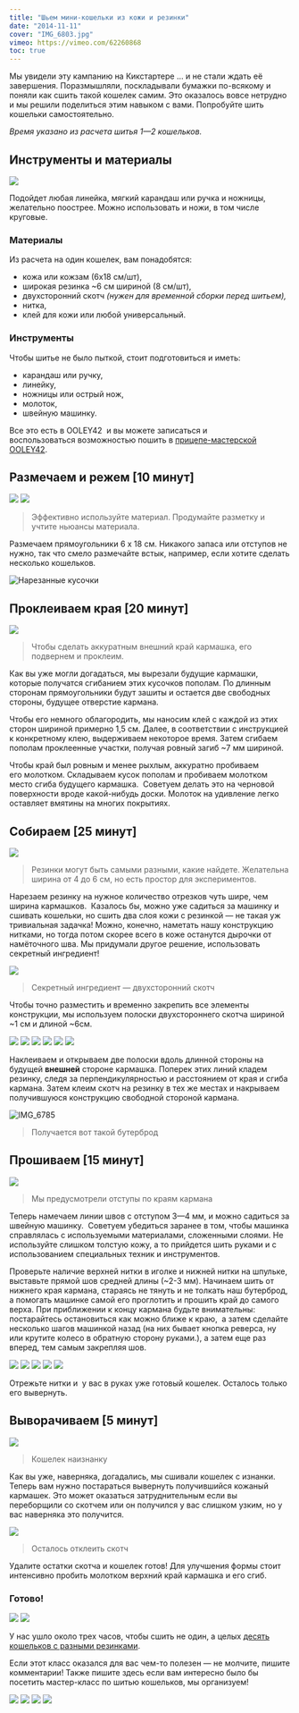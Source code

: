 ```yaml
---
title: "Шьем мини-кошельки из кожи и резинки"
date: "2014-11-11"
cover: "IMG_6803.jpg"
vimeo: https://vimeo.com/62260868
toc: true
---
```


Мы увидели эту кампанию на Кикстартере … и не стали ждать её завершения. Поразмышляли, поскладывали бумажки по-всякому и поняли как сшить такой кошелек самим. Это оказалось вовсе нетрудно и мы решили поделиться этим навыком с вами. Попробуйте шить кошельки самостоятельно.

<youtube-embed link="http://youtu.be/YadICbFV1eQ" />

_Время указано из расчета шитья 1—2 кошельков._

## Инструменты и материалы

![](./images/IMG_6770.jpg)

Подойдет любая линейка, мягкий карандаш или ручка и ножницы, желательно поострее. Можно использовать и ножи, в том числе круговые.

### Материалы

Из расчета на один кошелек, вам понадобятся:

- кожа или кожзам (6х18 см/шт),
- широкая резинка ~6 см шириной (8 см/шт),
- двухсторонний скотч _(нужен для временной сборки перед шитьем),_
- нитка,
- клей для кожи или любой универсальный.

### Инструменты

Чтобы шитье не было пыткой, стоит подготовиться и иметь:

- карандаш или ручку,
- линейку,
- ножницы или острый нож,
- молоток,
- швейную машинку.

Все это есть в OOLEY42  и вы можете записаться и воспользоваться возможностью пошить в [прицепе-мастерской OOLEY42](/practice/ooley42/ "Прицеп OOLEY42").

## Размечаем и режем [10 минут]

![](./images/IMG_6771.jpg)
![](./images/IMG_6772.jpg)

> Эффективно используйте материал. Продумайте разметку и учтите ньюансы материала.

Размечаем прямоугольники 6 х 18 см. Никакого запаса или отступов не нужно, так что смело размечайте встык, например, если хотите сделать несколько кошельков.

![Нарезанные кусочки](./images/IMG_6773.jpg)

## Проклеиваем края [20 минут]

![](./images/IMG_6774.jpg)

> Чтобы сделать аккуратным внешний край кармашка, его подвернем и проклеим.

Как вы уже могли догадаться, мы вырезали будущие кармашки, которые получатся сгибанием этих кусочков пополам. По длинным сторонам прямоугольники будут зашиты и остается две свободных стороны, будущее отверстие кармана.

Чтобы его немного облагородить, мы наносим клей с каждой из этих сторон шириной примерно 1,5 см. Далее, в соответствии с инструкцией к конкретному клею, выдерживаем некоторое время. Затем сгибаем пополам проклеенные участки, получая ровный загиб ~7 мм шириной.

Чтобы край был ровным и менее рыхлым, аккуратно пробиваем его молотком. Складываем кусок пополам и пробиваем молотком место сгиба будущего кармашка.  Советуем делать это на черновой поверхности вроде какой-нибудь доски. Молоток на удивление легко оставляет вмятины на многих покрытиях.

## Собираем [25 минут]

![](./images/IMG_6776.jpg)

> Резинки могут быть самыми разными, какие найдете. Желательна ширина от 4 до 6 см, но есть простор для экспериментов.

Нарезаем резинку на нужное количество отрезков чуть шире, чем ширина кармашков.  Казалось бы, можно уже садиться за машинку и сшивать кошельки, но сшить два слоя кожи с резинкой — не такая уж тривиальная задачка! Можно, конечно, наметать нашу конструкцию нитками, но тогда потом скорее всего в коже останутся дырочки от намёточного шва. Мы придумали другое решение, использовать секретный ингредиент!

![](./images/IMG_6777.jpg)

> Секретный ингредиент — двухсторонний скотч

Чтобы точно разместить и временно закрепить все элементы конструкции, мы используем полоски двухстороннего скотча шириной ~1 см и длиной ~6см.

![](./images/IMG_6778.jpg)
![](./images/IMG_6779.jpg)
![](./images/IMG_6780.jpg)
![](./images/IMG_6781.jpg)
![](./images/IMG_6782.jpg)
![](./images/IMG_6783.jpg)

Наклеиваем и открываем две полоски вдоль длинной стороны на будущей **внешней** стороне кармашка. Поперек этих линий кладем резинку, следя за перпендикулярностью и расстоянием от края и сгиба кармана. Затем клеим скотч на резинку в тех же местах и накрываем получившуюся конструкцию свободной стороной кармана.

![IMG_6785](./images/IMG_6785.jpg)

> Получается вот такой бутерброд

## Прошиваем [15 минут]

![](./images/IMG_6786.jpg)

> Мы предусмотрели отступы по краям кармана

Теперь намечаем линии швов с отступом 3—4 мм, и можно садиться за швейную машинку.  Советуем убедиться заранее в том, чтобы машинка справлялась с используемыми материалами, сложенными слоями. Не используйте слишком толстую кожу, а то прийдется шить руками и с использованием специальных техник и инструментов.

Проверьте наличие верхней нитки в иголке и нижней нитки на шпульке, выставьте прямой шов средней длины (~2-3 мм). Начинаем шить от нижнего края кармана, стараясь не тянуть и не толкать наш бутерброд, а помогать машинке самой его проглотить и прошить край до самого верха. При приближении к концу кармана будьте внимательны: постарайтесь остановиться как можно ближе к краю,  а затем сделайте несколько шагов машинкой назад (на них бывает кнопка реверса, ну или крутите колесо в обратную сторону руками.), а затем еще раз вперед, тем самым закрепляя шов.

![](./images/IMG_6787.jpg)
![](./images/IMG_6788.jpg)
![](./images/IMG_6789.jpg)
![](./images/IMG_6791.jpg)
![](./images/IMG_6792.jpg)

Отрежьте нитки и  у вас в руках уже готовый кошелек. Осталось только его вывернуть.

## Выворачиваем [5 минут]

![](./images/IMG_6793.jpg)

> Кошелек наизнанку

Как вы уже, наверняка, догадались, мы сшивали кошелек с изнанки. Теперь вам нужно постараться вывернуть получившийся кожаный кармашек. Это может оказаться затруднительным если вы переборщили со скотчем или он получился у вас слишком узким, но у вас наверняка это получится.

![](./images/IMG_6794.jpg)

> Осталось отклеить скотч

Удалите остатки скотча и кошелек готов! Для улучшения формы стоит интенсивно пробить молотком верхний край кармашка и его сгиб.

### Готово!

![](./images/IMG_6795.jpg)
![](./images/IMG_6799.jpg)

У нас ушло около трех часов, чтобы сшить не один, а целых [десять кошельков с разными резинками](/practice/project/mini-purse/ "Ультракомпактные кожаные кошельки").

Если этот класс оказался для вас чем-то полезен — не молчите, пишите комментарии! Также пишите здесь если вам интересно было бы посетить мастер-класс по шитью кошельков, мы организуем!

![](./images/IMG_7403.jpg)
![](./images/IMG_7415.jpg)
![](./images/IMG_7423.jpg)
![](./images/IMG_7426.jpg)

